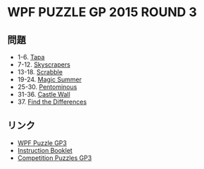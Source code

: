 # WPF PUZZLE GP 2015 ROUND 3

## 問題
- 1-6. [Tapa](../puzzle/tapa.md)
- 7-12. [Skyscrapers](../puzzle/skyscrapers.md)
- 13-18. [Scrabble](../puzzle/scrabble.md)
- 19-24. [Magic Summer](../puzzle/magicsummer.md)
- 25-30. [Pentominous](../puzzle/pentominous.md)
- 31-36. [Castle Wall](../puzzle/castlewall.md)
- 37\. [Find the Differences](../puzzle/findthedifferences.md)

## リンク
- [WPF Puzzle GP3](https://gp.worldpuzzle.org/content/wpf-puzzle-gp3-0)
- [Instruction Booklet](https://gp.worldpuzzle.org/content/instruction-booklet-21)
- [Competition Puzzles GP3](https://gp.worldpuzzle.org/content/competition-puzzles-gp3-2)
